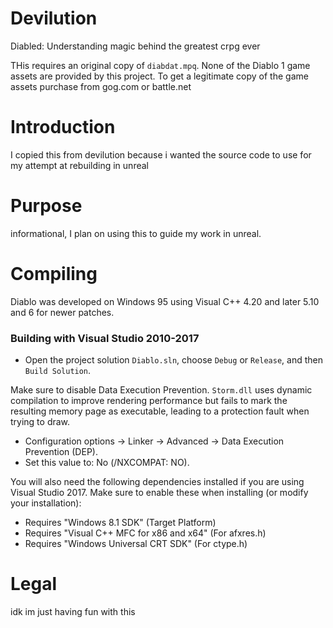 

# Devilution
Diabled: Understanding magic behind the greatest crpg ever

THis requires an original copy of `diabdat.mpq`. None of the Diablo 1 game assets are provided by this project. To get a legitimate copy of the game assets purchase from gog.com or battle.net

# Introduction
I copied this from devilution because i wanted the source code to use for my attempt at rebuilding in unreal 

# Purpose
informational, I plan on using this to guide my work in unreal. 

# Compiling
Diablo was developed on Windows 95 using Visual C++ 4.20 and later 5.10 and 6 for newer patches.

### Building with Visual Studio 2010-2017
- Open the project solution `Diablo.sln`, choose `Debug` or `Release`, and then `Build Solution`.

Make sure to disable Data Execution Prevention. `Storm.dll` uses dynamic compilation to improve rendering performance but fails to mark the resulting memory page as executable, leading to a protection fault when trying to draw.
- Configuration options -> Linker -> Advanced -> Data Execution Prevention (DEP).
- Set this value to: No (/NXCOMPAT: NO).

You will also need the following dependencies installed if you are using Visual Studio 2017.
Make sure to enable these when installing (or modify your installation):
- Requires "Windows 8.1 SDK" (Target Platform)
- Requires "Visual C++ MFC for x86 and x64" (For afxres.h)
- Requires "Windows Universal CRT SDK" (For ctype.h)








# Legal
idk im just having fun with this
